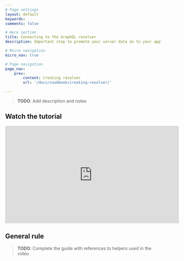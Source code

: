 ```yaml
---
# Page settings
layout: default
keywords:
comments: false

# Hero section
title: Connecting to the GraphQL resolver
description: Important step to promote your server data on to your application presentation layer.

# Micro navigation
micro_nav: true

# Page navigation
page_nav:
    prev:
        content: Creating resolver
        url: '/docs/cookbook/creating-resolver/'

---
```


> **TODO**: Add description and notes

## Watch the tutorial

<div class="video">
    <iframe width="560" height="315" src="https://www.youtube.com/embed/zoioI81yOWI" frameborder="0" allow="accelerometer; autoplay; encrypted-media; gyroscope; picture-in-picture" allowfullscreen></iframe>
</div>

## General rule

> **TODO**: Complete the guide with references to helpers used in the video
